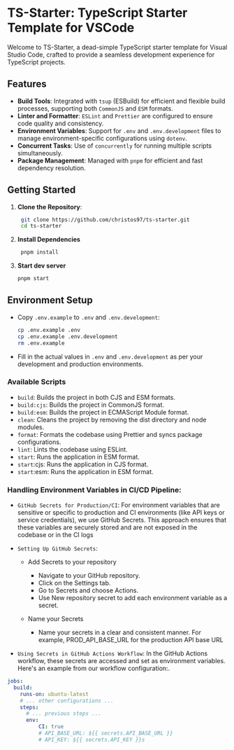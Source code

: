 # TS-Starter: TypeScript Starter Template for VSCode

Welcome to TS-Starter, a dead-simple TypeScript starter template for Visual Studio Code, crafted to provide a seamless development experience for TypeScript projects.

## Features

- **Build Tools**: Integrated with `tsup` (ESBuild) for efficient and flexible build processes, supporting both `CommonJS` and `ESM` formats.
- **Linter and Formatter**: `ESLint` and `Prettier` are configured to ensure code quality and consistency.
- **Environment Variables**: Support for `.env` and `.env.development` files to manage environment-specific configurations using `dotenv`.
- **Concurrent Tasks**: Use of `concurrently` for running multiple scripts simultaneously.
- **Package Management**: Managed with `pnpm` for efficient and fast dependency resolution.

## Getting Started

1. **Clone the Repository**:
   ```sh
    git clone https://github.com/christos97/ts-starter.git
    cd ts-starter
   ```

2. **Install Dependencies**
   ```sh
    pnpm install
   ```

3. **Start dev server**
   ```sh
   pnpm start
   ```

## Environment Setup

- Copy `.env.example` to `.env` and `.env.development`:
  ```sh
  cp .env.example .env
  cp .env.example .env.development
  rm .env.example
  ```
- Fill in the actual values in `.env` and `.env.development` as per your development and production environments.

### Available Scripts

- `build`: Builds the project in both CJS and ESM formats.
- `build:cjs`: Builds the project in CommonJS format.
- `build:esm`: Builds the project in ECMAScript Module format.
- `clean`: Cleans the project by removing the dist directory and node modules.
- `format`: Formats the codebase using Prettier and syncs package configurations.
- `lint`: Lints the codebase using ESLint.
- `start`: Runs the application in ESM format.
- `start`:cjs: Runs the application in CJS format.
- `start`:esm: Runs the application in ESM format.

### Handling Environment Variables in CI/CD Pipeline:
- `GitHub Secrets for Production/CI`:
For environment variables that are sensitive or specific to production and CI environments (like API keys or service credentials), we use GitHub Secrets. This approach ensures that these variables are securely stored and are not exposed in the codebase or in the CI logs

- `Setting Up GitHub Secrets`:
  - Add Secrets to your repository
    - Navigate to your GitHub repository.
    - Click on the Settings tab.
    - Go to Secrets and choose Actions.
    - Use New repository secret to add each environment variable as a secret.

  - Name your Secrets
    - Name your secrets in a clear and consistent manner. For example, PROD_API_BASE_URL for the production API base URL

- `Using Secrets in GitHub Actions Workflow`: In the GitHub Actions workflow, these secrets are accessed and set as environment variables. Here's an example from our workflow configuration:.

```yaml
jobs:
  build:
    runs-on: ubuntu-latest
    # ... other configurations ...
    steps:
      # ... previous steps ...
      env:
          CI: true
          # API_BASE_URL: ${{ secrets.API_BASE_URL }}
          # API_KEY: ${{ secrets.API_KEY }}s
